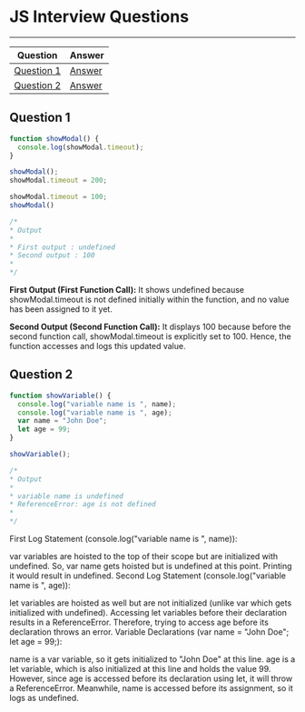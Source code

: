 # JS Interview Questions
---

| Question | Answer |
| -------- | ------ |
| [Question 1](#001) | [Answer](#001) |
| [Question 2](#002) | [Answer](#002) |

<a name="001"></a>

## Question 1
```javascript
function showModal() {
  console.log(showModal.timeout);
}

showModal();
showModal.timeout = 200;

showModal.timeout = 100;
showModal()

/*
* Output
*
* First output : undefined
* Second output : 100
*
*/

```

**First Output (First Function Call):** It shows undefined because showModal.timeout is not defined initially within the function, and no value has been assigned to it yet.

**Second Output (Second Function Call):** It displays 100 because before the second function call, showModal.timeout is explicitly set to 100. Hence, the function accesses and logs this updated value.


<a name="002"></a>

## Question 2
```javascript
function showVariable() {
  console.log("variable name is ", name);
  console.log("variable name is ", age);
  var name = "John Doe";
  let age = 99;
}

showVariable();

/*
* Output
*
* variable name is undefined
* ReferenceError: age is not defined
*
*/

```

First Log Statement (console.log("variable name is ", name)):

var variables are hoisted to the top of their scope but are initialized with undefined. So, var name gets hoisted but is undefined at this point. Printing it would result in undefined.
Second Log Statement (console.log("variable name is ", age)):

let variables are hoisted as well but are not initialized (unlike var which gets initialized with undefined). Accessing let variables before their declaration results in a ReferenceError. Therefore, trying to access age before its declaration throws an error.
Variable Declarations (var name = "John Doe"; let age = 99;):

name is a var variable, so it gets initialized to "John Doe" at this line.
age is a let variable, which is also initialized at this line and holds the value 99.
However, since age is accessed before its declaration using let, it will throw a ReferenceError. Meanwhile, name is accessed before its assignment, so it logs as undefined.


